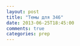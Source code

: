 ```yaml
---
layout: post
title: "Темы для 346"
date: 2013-06-25T18:45:00
comments: true
categories: prep 
---
```

